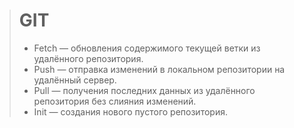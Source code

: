 > # GIT
>
> - Fetch — обновления содержимого текущей ветки из удалённого репозитория.
> - Push — отправка изменений в локальном репозитории на удалённый сервер.
> - Pull — получения последних данных из удалённого репозитория без слияния изменений.
> - Init — создания нового пустого репозитория.
